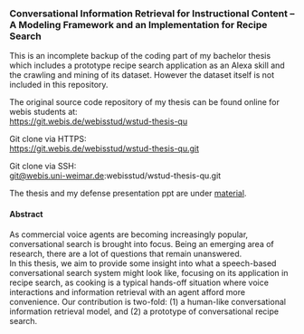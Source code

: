 ### Conversational Information Retrieval for Instructional Content – A Modeling Framework and an Implementation for Recipe Search


This is an incomplete backup of the coding part of my bachelor thesis which includes a prototype recipe search application as an Alexa skill and the crawling and mining of its dataset. However the dataset itself is not included in this repository.

The original source code repository of my thesis can be found online for webis students at:  
https://git.webis.de/webisstud/wstud-thesis-qu

Git clone via HTTPS:  
https://git.webis.de/webisstud/wstud-thesis-qu.git

Git clone via SSH:  
git@webis.uni-weimar.de:webisstud/wstud-thesis-qu.git


The thesis and my defense presentation ppt are under [material](./material).

#### Abstract
As commercial voice agents are becoming increasingly popular, conversational search is brought into focus. Being an emerging area of research, there are a lot of questions that remain unanswered.  
In this thesis, we aim to provide some insight into what a speech-based conversational search system might look like, focusing on its application in recipe search, as cooking is a typical hands-off situation where voice interactions and information retrieval with an agent afford more convenience. Our contribution is two-fold: (1) a human-like conversational information retrieval model, and (2) a prototype of conversational recipe search.